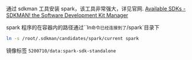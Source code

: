 通过 sdkman 工具安装 spark，该工具非常强大，详见官网. [Available SDKs - SDKMAN! the Software Development Kit Manager](https://sdkman.io/sdks#spark)

spark 程序的在容器内的路径通过``ln`命令已经连接到了`/spark`目录下

```bash
ln -s /root/.sdkman/candidates/spark/current spark
```

镜像标签 `5200710/data:spark-sdk-standalone`

